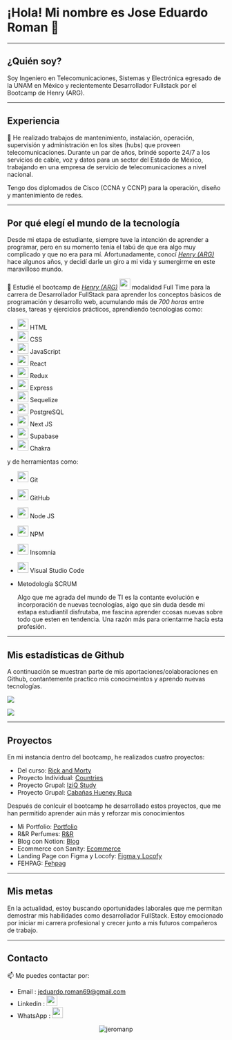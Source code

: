 # ¡Hola! Mi nombre es Jose Eduardo Roman 🙂 

---

## ¿Quién soy?

Soy Ingeniero en Telecomunicaciones, Sistemas y Electrónica egresado de la UNAM en México y recientemente Desarrollador Fullstack por el Bootcamp de Henry (ARG).

---
## Experiencia
🔭 He realizado trabajos de mantenimiento, instalación, operación, supervisión y administración en los sites (hubs) que proveen telecomunicaciones. Durante un par de años, brindé soporte 24/7 a los servicios de cable, voz y datos para un sector del Estado de México, trabajando en una empresa de servicio de telecomunicaciones a nivel nacional.

Tengo dos diplomados de Cisco (CCNA y CCNP) para la operación, diseño y mantenimiento de redes.

---
## Por qué elegí el mundo de la tecnología
Desde mi etapa de estudiante, siempre tuve la intención de aprender a programar, pero en su momento tenía el tabú de que era algo muy complicado y que no era para mí. Afortunadamente, conocí _[Henry (ARG)](https://www.soyhenry.com/)_ hace algunos años, y decidí darle un giro a mi vida y sumergirme en este maravilloso mundo.

🌱 Estudié el bootcamp de _[Henry (ARG)](https://www.soyhenry.com/)
  <img width="25" height="auto"  src="https://avatars.githubusercontent.com/u/57154655?s=280&v=4" style="cursor:default">_ modalidad Full Time para la carrera de Desarrollador FullStack para aprender los conceptos básicos de programación y desarrollo web, acumulando más de *700 horas* entre clases, tareas y ejercicios prácticos, aprendiendo tecnologias como:

- <img width="25" height="auto"  src="https://upload.wikimedia.org/wikipedia/commons/thumb/6/61/HTML5_logo_and_wordmark.svg/2048px-HTML5_logo_and_wordmark.svg.png" style="cursor:default">  HTML <br>
- <img width="25" height="auto"  src="https://upload.wikimedia.org/wikipedia/commons/thumb/d/d5/CSS3_logo_and_wordmark.svg/1200px-CSS3_logo_and_wordmark.svg.png" style="cursor:default">  CSS <br>
- <img width="25" height="auto"  src="https://upload.wikimedia.org/wikipedia/commons/9/99/Unofficial_JavaScript_logo_2.svg" style="cursor:default">  JavaScript <br>
- <img width="25" height="auto"  src="https://upload.wikimedia.org/wikipedia/commons/a/a7/React-icon.svg" style="cursor:default">  React <br>
- <img width="25" height="auto"  src="https://cdn.worldvectorlogo.com/logos/redux.svg" style="cursor:default">  Redux <br>
- <img width="25" height="auto"  src="https://ih1.redbubble.net/image.438908244.6144/bg,f8f8f8-flat,750x,075,f-pad,750x1000,f8f8f8.u2.jpg" style="cursor:default">  Express
- <img width="25" height="auto"  src="https://www.svgrepo.com/show/354333/sequelize.svg" style="cursor:default">  Sequelize
- <img width="25" height="auto"  src="https://www.postgresql.org/media/img/about/press/elephant.png" style="cursor:default">  PostgreSQL
- <img width="25" height="auto"  src="https://encrypted-tbn0.gstatic.com/images?q=tbn:ANd9GcTsnwAJtBWl41ZIGBQ1HESUMATk2xSl5n9PYbyP160FSuERbpDcRz5kuT0TpizPjXCfoXQ&usqp=CAU" style="cursor:default">  Next JS
- <img width="25" height="auto"  src="https://seeklogo.com/images/S/supabase-logo-DCC676FFE2-seeklogo.com.png" style="cursor:default">  Supabase
- <img width="25" height="auto"  src="https://img.stackshare.io/service/12421/rzylUjaf_400x400.jpg" style="cursor:default">  Chakra

y de herramientas como:

- <img width="25" height="auto"  src="https://upload.wikimedia.org/wikipedia/commons/thumb/3/3f/Git_icon.svg/2048px-Git_icon.svg.png" style="cursor:default">   Git
- <img width="25" height="auto"  src="https://github.githubassets.com/images/modules/logos_page/GitHub-Mark.png" style="cursor:default">   GitHub
- <img width="25" height="auto"  src="https://e7.pngegg.com/pngimages/306/37/png-clipart-node-js-logo-node-js-javascript-web-application-express-js-computer-software-others-miscellaneous-text-thumbnail.png" style="cursor:default">   Node JS
- <img width="25" height="auto"  src="https://upload.wikimedia.org/wikipedia/commons/thumb/d/db/Npm-logo.svg/2560px-Npm-logo.svg.png" style="cursor:default">   NPM
- <img width="25" height="auto"  src="https://www.svgrepo.com/show/353904/insomnia.svg" style="cursor:default">  Insomnia
- <img width="25" height="auto"  src="https://upload.wikimedia.org/wikipedia/commons/thumb/9/9a/Visual_Studio_Code_1.35_icon.svg/2048px-Visual_Studio_Code_1.35_icon.svg.png" style="cursor:default"> Visual Studio Code
- Metodología SCRUM

  Algo que me agrada del mundo de TI es la contante evolución e incorporación de nuevas tecnologías, algo que sin duda desde mi estapa estudiantil disfrutaba, me fascina aprender ccosas nuevas sobre todo que esten en tendencia. Una razón más para orientarme hacía esta profesión.
  
---
## Mis estadísticas de Github

A continuación se muestran parte de mis aportaciones/colaboraciones en Github, contantemente practico mis conocimeintos y aprendo nuevas tecnologías.

<p><img aling="center" src="https://github-readme-stats.vercel.app/api/top-langs?username=jeromanp&show_icons=true&locale=en&layout=compact&bg_color=A6C2CC&text_color=000000&title_color=052936&hide_border=true%22%20alt=%22jeroman%22" /> </p>
<p><img aling="center" src="https://github-readme-stats.vercel.app/api?username=jeromanp&show_icons=true&locale=en&bg_color=A6C2CC&text_color=000000&hide_border=true&icon_color=F77808&title_color=052936%20alt=%22jeromanp%22"/> </p>

---
## Proyectos

En mi instancia dentro del bootcamp, he realizados cuatro proyectos:

- Del curso: [Rick and Morty](https://rick-and-morty-jeromanp.vercel.app/)
- Proyecto Individual: [Countries](https://pi-countries-jeromanp.vercel.app/)
- Proyecto Grupal: [IziQ Study](https://izi-q-study7.vercel.app/)
- Proyecto Grupal: [Cabañas Hueney Ruca](https://hueney-ruca-pf.vercel.app/)

Después de conlcuir el bootcamp he desarrollado estos proyectos, que me han permitido aprender aún más y reforzar mis conocimientos

- Mi Portfolio: [Portfolio](https://www.jeromanp.website/)
- R&R Perfumes: [R&R](https://ryrperfumes.vercel.app/)
- Blog con Notion: [Blog](https://nextjs-notion-ruby.vercel.app/)
- Ecommerce con Sanity: [Ecommerce](https://ecommerce-next-sanity-wine.vercel.app/)
- Landing Page con Figma y Locofy: [Figma y Locofy](https://landingpage-locofy.vercel.app/)
- FEHPAG: [Fehpag](https://fehpag.com/)

---
## Mis metas
En la actualidad, estoy buscando oportunidades laborales que me permitan demostrar mis habilidades como desarrollador FullStack. Estoy emocionado por iniciar mi carrera profesional y crecer junto a mis futuros compañeros de trabajo.

---
## Contacto

📫 Me puedes contactar por: 

- Email : jeduardo.roman69@gmail.com
- Linkedin : <a href="https://www.linkedin.com/in/jos%C3%A9-eduardo-rom%C3%A1n-pi%C3%B1a-02a1401bb/" target="_blank" > <img width="25" height="auto"  src="https://businessyield.com/wp-content/uploads/2022/10/LinkedIn-Logo-512x500.png"> </a>
- WhatsApp : <a href="https://api.whatsapp.com/send?phone=5215515751939&text=Hola%20Eduardo%20%F0%9F%96%90%EF%B8%8F!%2C%20obtuve%20tu%20contacto%20desde%20tu%20repositorio%20de%20GitHub" target="_blank" > <img width="25" height="auto"  src="https://upload.wikimedia.org/wikipedia/commons/thumb/6/6b/WhatsApp.svg/1022px-WhatsApp.svg.png"> </a>

 <p align="center"><img src="https://komarev.com/ghpvc/?username=jeromanp&label=Visitas%20de%20perfil:&color=FF335B&style=flat" alt="jeromanp"/> </p>



<!--
**jeromanp/jeromanp** is a ✨ _special_ ✨ repository because its `README.md` (this file) appears on your GitHub profile.

Here are some ideas to get you started:

- 🔭 I’m currently working on ...
-  ...
- 👯 I’m looking to collaborate on ...
- 🤔 I’m looking for help with ...
- 💬 Ask me about ...
- 📫 How to reach me: ...
- 😄 Pronouns: ...
- ⚡ Fun fact: ...
-->
